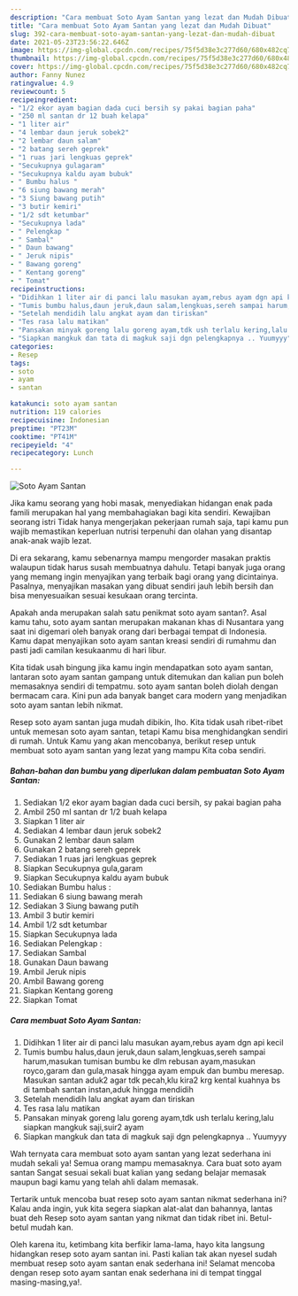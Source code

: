 ```yaml
---
description: "Cara membuat Soto Ayam Santan yang lezat dan Mudah Dibuat"
title: "Cara membuat Soto Ayam Santan yang lezat dan Mudah Dibuat"
slug: 392-cara-membuat-soto-ayam-santan-yang-lezat-dan-mudah-dibuat
date: 2021-05-23T23:56:22.646Z
image: https://img-global.cpcdn.com/recipes/75f5d38e3c277d60/680x482cq70/soto-ayam-santan-foto-resep-utama.jpg
thumbnail: https://img-global.cpcdn.com/recipes/75f5d38e3c277d60/680x482cq70/soto-ayam-santan-foto-resep-utama.jpg
cover: https://img-global.cpcdn.com/recipes/75f5d38e3c277d60/680x482cq70/soto-ayam-santan-foto-resep-utama.jpg
author: Fanny Nunez
ratingvalue: 4.9
reviewcount: 5
recipeingredient:
- "1/2 ekor ayam bagian dada cuci bersih sy pakai bagian paha"
- "250 ml santan dr 12 buah kelapa"
- "1 liter air"
- "4 lembar daun jeruk sobek2"
- "2 lembar daun salam"
- "2 batang sereh geprek"
- "1 ruas jari lengkuas geprek"
- "Secukupnya gulagaram"
- "Secukupnya kaldu ayam bubuk"
- " Bumbu halus "
- "6 siung bawang merah"
- "3 Siung bawang putih"
- "3 butir kemiri"
- "1/2 sdt ketumbar"
- "Secukupnya lada"
- " Pelengkap "
- " Sambal"
- " Daun bawang"
- " Jeruk nipis"
- " Bawang goreng"
- " Kentang goreng"
- " Tomat"
recipeinstructions:
- "Didihkan 1 liter air di panci lalu masukan ayam,rebus ayam dgn api kecil"
- "Tumis bumbu halus,daun jeruk,daun salam,lengkuas,sereh sampai harum,masukan tumisan bumbu ke dlm rebusan ayam,masukan royco,garam dan gula,masak hingga ayam empuk dan bumbu meresap. Masukan santan aduk2 agar tdk pecah,klu kira2 krg kental kuahnya bs di tambah santan instan,aduk hingga mendidih"
- "Setelah mendidih lalu angkat ayam dan tiriskan"
- "Tes rasa lalu matikan"
- "Pansakan minyak goreng lalu goreng ayam,tdk ush terlalu kering,lalu siapkan mangkuk saji,suir2 ayam"
- "Siapkan mangkuk dan tata di magkuk saji dgn pelengkapnya .. Yuumyyy"
categories:
- Resep
tags:
- soto
- ayam
- santan

katakunci: soto ayam santan 
nutrition: 119 calories
recipecuisine: Indonesian
preptime: "PT23M"
cooktime: "PT41M"
recipeyield: "4"
recipecategory: Lunch

---
```



![Soto Ayam Santan](https://img-global.cpcdn.com/recipes/75f5d38e3c277d60/680x482cq70/soto-ayam-santan-foto-resep-utama.jpg)

Jika kamu seorang yang hobi masak, menyediakan hidangan enak pada famili merupakan hal yang membahagiakan bagi kita sendiri. Kewajiban seorang istri Tidak hanya mengerjakan pekerjaan rumah saja, tapi kamu pun wajib memastikan keperluan nutrisi terpenuhi dan olahan yang disantap anak-anak wajib lezat.

Di era  sekarang, kamu sebenarnya mampu mengorder masakan praktis walaupun tidak harus susah membuatnya dahulu. Tetapi banyak juga orang yang memang ingin menyajikan yang terbaik bagi orang yang dicintainya. Pasalnya, menyajikan masakan yang dibuat sendiri jauh lebih bersih dan bisa menyesuaikan sesuai kesukaan orang tercinta. 



Apakah anda merupakan salah satu penikmat soto ayam santan?. Asal kamu tahu, soto ayam santan merupakan makanan khas di Nusantara yang saat ini digemari oleh banyak orang dari berbagai tempat di Indonesia. Kamu dapat menyajikan soto ayam santan kreasi sendiri di rumahmu dan pasti jadi camilan kesukaanmu di hari libur.

Kita tidak usah bingung jika kamu ingin mendapatkan soto ayam santan, lantaran soto ayam santan gampang untuk ditemukan dan kalian pun boleh memasaknya sendiri di tempatmu. soto ayam santan boleh diolah dengan bermacam cara. Kini pun ada banyak banget cara modern yang menjadikan soto ayam santan lebih nikmat.

Resep soto ayam santan juga mudah dibikin, lho. Kita tidak usah ribet-ribet untuk memesan soto ayam santan, tetapi Kamu bisa menghidangkan sendiri di rumah. Untuk Kamu yang akan mencobanya, berikut resep untuk membuat soto ayam santan yang lezat yang mampu Kita coba sendiri.

<!--inarticleads1-->

##### Bahan-bahan dan bumbu yang diperlukan dalam pembuatan Soto Ayam Santan:

1. Sediakan 1/2 ekor ayam bagian dada cuci bersih, sy pakai bagian paha
1. Ambil 250 ml santan dr 1/2 buah kelapa
1. Siapkan 1 liter air
1. Sediakan 4 lembar daun jeruk sobek2
1. Gunakan 2 lembar daun salam
1. Gunakan 2 batang sereh geprek
1. Sediakan 1 ruas jari lengkuas geprek
1. Siapkan Secukupnya gula,garam
1. Siapkan Secukupnya kaldu ayam bubuk
1. Sediakan  Bumbu halus :
1. Sediakan 6 siung bawang merah
1. Sediakan 3 Siung bawang putih
1. Ambil 3 butir kemiri
1. Ambil 1/2 sdt ketumbar
1. Siapkan Secukupnya lada
1. Sediakan  Pelengkap :
1. Sediakan  Sambal
1. Gunakan  Daun bawang
1. Ambil  Jeruk nipis
1. Ambil  Bawang goreng
1. Siapkan  Kentang goreng
1. Siapkan  Tomat




<!--inarticleads2-->

##### Cara membuat Soto Ayam Santan:

1. Didihkan 1 liter air di panci lalu masukan ayam,rebus ayam dgn api kecil
1. Tumis bumbu halus,daun jeruk,daun salam,lengkuas,sereh sampai harum,masukan tumisan bumbu ke dlm rebusan ayam,masukan royco,garam dan gula,masak hingga ayam empuk dan bumbu meresap. Masukan santan aduk2 agar tdk pecah,klu kira2 krg kental kuahnya bs di tambah santan instan,aduk hingga mendidih
1. Setelah mendidih lalu angkat ayam dan tiriskan
1. Tes rasa lalu matikan
1. Pansakan minyak goreng lalu goreng ayam,tdk ush terlalu kering,lalu siapkan mangkuk saji,suir2 ayam
1. Siapkan mangkuk dan tata di magkuk saji dgn pelengkapnya .. Yuumyyy




Wah ternyata cara membuat soto ayam santan yang lezat sederhana ini mudah sekali ya! Semua orang mampu memasaknya. Cara buat soto ayam santan Sangat sesuai sekali buat kalian yang sedang belajar memasak maupun bagi kamu yang telah ahli dalam memasak.

Tertarik untuk mencoba buat resep soto ayam santan nikmat sederhana ini? Kalau anda ingin, yuk kita segera siapkan alat-alat dan bahannya, lantas buat deh Resep soto ayam santan yang nikmat dan tidak ribet ini. Betul-betul mudah kan. 

Oleh karena itu, ketimbang kita berfikir lama-lama, hayo kita langsung hidangkan resep soto ayam santan ini. Pasti kalian tak akan nyesel sudah membuat resep soto ayam santan enak sederhana ini! Selamat mencoba dengan resep soto ayam santan enak sederhana ini di tempat tinggal masing-masing,ya!.

